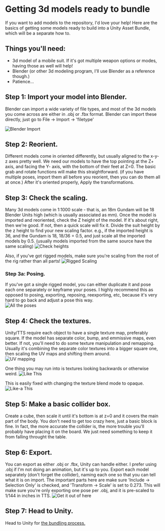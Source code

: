 # Getting 3d models ready to bundle

If you want to add models to the repository, I'd love your help!  Here are the basics of getting some models ready to build into a Unity Asset Bundle, which will be a separate how to.

## Things you'll need:
- 3d model of a mobile suit.  If it's got multiple weapon options or modes, having those as well will help!
- Blender (or other 3d modeling program, I'll use Blender as a reference though.)
- Patience...

## Step 1: Import your model into Blender.  
Blender can import a wide variety of file types, and most of the 3d models you come across are either in .obj or .fbx format.  Blender can import these directly, just go to File -> Import -> 'filetype'

![Blender Import](Blender01Import.png)

## Step 2: Reorient.
Different models come in oriented differently, but usually aligned to the x-y-z axes pretty well.  We need our models to have the top pointing at the Z+ axis, and facing the Y- axis, with the bottom of their feet at Z=0.  The basic grab and rotate functions will make this straightforward.  (if you have multiple poses, import them all before you reorient, then you can do them all at once.)  After it's oriented properly, Apply the transformations.

## Step 3: Check the scaling.
Many 3d models come in 1:1000 scale - that is, an 18m Gundam will be 18 Blender Units high (which is usually associated as mm).  Once the model is imported and reoriented, check the Z height of the model.  If it's about right, then we're good.  If not, then a quick scale will fix it.  Divide the suit height by the z height to find your new scaling factor.  e.g., if the imported height is 36, and the Gundam is 18, 18/36 = 0.5, and just scale all the imported models by 0.5. (usually models imported from the same source have the same scaling)
![Check heights](Blender04HeightCheck.png)

Also, if you've got rigged models, make sure you're scaling from the root of the rig rather than all parts!
![Rigged Scaling](Blender06ScaleRoot.png)

### Step 3a: Posing.
If you've got a single rigged model, you can either duplicate it and pose each one separately or keyframe your poses.  I highly recommend this as opposed to posing, exporting, reposing, reexporting, etc, because it's very hard to go back and adjust a pose this way.  
![All the poses](Blender05AllModels.png)

## Step 4: Check the textures.
Unity/TTS require each object to have a single texture map, preferably square.  If the model has separate color, bump, and emmissive maps, even better.  If not, you'll need to do some texture manipulation and remapping.  Usually it's combining the separate color textures into a bigger square one, then scaling the UV maps and shifting them around.  
![UV mapping](Blender07UVRemap.png)

One thing you may run into is textures looking backwards or otherwise weird.
![Like This](Blender02TextureFix.png)

This is easily fixed with changing the texture blend mode to opaque.
![Like-a This](Blender03BlendMode.png)

## Step 5: Make a basic collider box.
Create a cube, then scale it until it's bottom is at z=0 and it covers the main part of the body.  You don't need to get too crazy here, just a basic block is fine.  In fact, the more accurate the collider is, the more trouble you'll probably have placing it on the board.  We just need something to keep it from falling throught the table.

## Step 6: Export.
You can export as either .obj or .fbx, Unity can handle either.  I prefer using .obj if I'm not doing an animation, but it's up to you.  Export each model separately (don't forget the collider), naming each one so that you can tell what it is on import.  The important parts here are make sure 'Include -> Selection Only' is checked, and 'Transform -> Scale' is set to 0.273.  This will make sure you're only exporting one pose per .obj, and it is pre-scaled to 1/144 in inches in TTS.
![Get it out of here](Blender08OBJXExport.png)

## Step 7: Head to Unity.
Head to Unity for [the bundling process.](https://github.com/ScornMandark/gundam-tts-assets/blob/main/contributing/Unity%20Asset%20Bundling.md)
